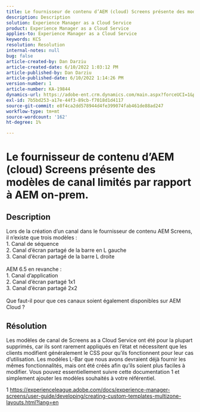 ```yaml
---
title: Le fournisseur de contenu d’AEM (cloud) Screens présente des modèles de canal limités par rapport à AEM on-prem.
description: Description
solution: Experience Manager as a Cloud Service
product: Experience Manager as a Cloud Service
applies-to: Experience Manager as a Cloud Service
keywords: KCS
resolution: Resolution
internal-notes: null
bug: false
article-created-by: Dan Darziu
article-created-date: 6/10/2022 1:03:12 PM
article-published-by: Dan Darziu
article-published-date: 6/10/2022 1:14:26 PM
version-number: 1
article-number: KA-19844
dynamics-url: https://adobe-ent.crm.dynamics.com/main.aspx?forceUCI=1&pagetype=entityrecord&etn=knowledgearticle&id=229163a7-bde8-ec11-bb3c-000d3a3b1f18
exl-id: 7b5bd253-a17e-44f3-89cb-f7018d1d4117
source-git-commit: e8f4ca2dd578944d4fe399074fab461de88ad247
workflow-type: tm+mt
source-wordcount: '162'
ht-degree: 1%

---
```


# Le fournisseur de contenu d’AEM (cloud) Screens présente des modèles de canal limités par rapport à AEM on-prem.

## Description

Lors de la création d’un canal dans le fournisseur de contenu AEM Screens, il n’existe que trois modèles :<br>1. Canal de séquence<br>2. Canal d’écran partagé de la barre en L gauche<br>3. Canal d’écran partagé de la barre L droite<br><br>AEM 6.5 en revanche :<br>1. Canal d’application<br>2. Canal d’écran partagé 1x1<br>3. Canal d’écran partagé 2x2<br><br>Que faut-il pour que ces canaux soient également disponibles sur AEM Cloud ?

## Résolution


Les modèles de canal de Screens as a Cloud Service ont été pour la plupart supprimés, car ils sont rarement appliqués en l’état et nécessitent que les clients modifient généralement le CSS pour qu’ils fonctionnent pour leur cas d’utilisation.
Les modèles L-Bar que nous avons devraient déjà fournir les mêmes fonctionnalités, mais ont été créés afin qu’ils soient plus faciles à modifier.
Vous pouvez essentiellement suivre cette documentation 1 et simplement ajouter les modèles souhaités à votre référentiel.

1 https://experienceleague.adobe.com/docs/experience-manager-screens/user-guide/developing/creating-custom-templates-multizone-layouts.html?lang=en
